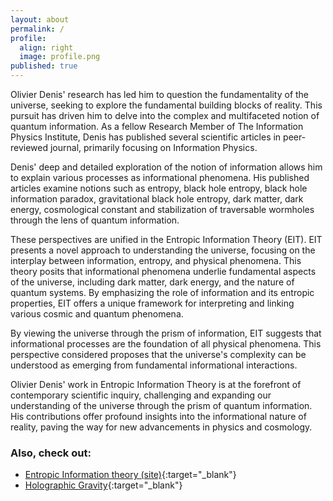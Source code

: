 ```yaml
---
layout: about
permalink: /
profile:
  align: right
  image: profile.png
published: true
---
```


Olivier Denis' research has led him to question the fundamentality of the universe, seeking to explore the fundamental building blocks of reality. This pursuit has driven him to delve into the complex and multifaceted notion of quantum information. As a fellow Research Member of The Information Physics Institute, Denis has published several scientific articles in peer-reviewed journal, primarily focusing on Information Physics.

Denis' deep and detailed exploration of the notion of information allows him to explain various processes as informational phenomena. His published articles examine notions such as entropy, black hole entropy, black hole information paradox, gravitational black hole entropy, dark matter, dark energy, cosmological constant and stabilization of traversable wormholes through the lens of quantum information.

These perspectives are unified in the Entropic Information Theory (EIT). EIT presents a novel approach to understanding the universe, focusing on the interplay between information, entropy, and physical phenomena. This theory posits that informational phenomena underlie fundamental aspects of the universe, including dark matter, dark energy, and the nature of quantum systems. By emphasizing the role of information and its entropic properties, EIT offers a unique framework for interpreting and linking various cosmic and quantum phenomena.

By viewing the universe through the prism of information, EIT suggests that informational processes are the foundation of all physical phenomena. This perspective considered proposes that the universe's complexity can be understood as emerging from fundamental informational interactions.

Olivier Denis' work in Entropic Information Theory is at the forefront of contemporary scientific inquiry, challenging and expanding our understanding of the universe through the prism of quantum information. His contributions offer profound insights into the informational nature of reality, paving the way for new advancements in physics and cosmology.


### Also, check out:

- [Entropic Information theory (site)](https://sites.google.com/view/olivierdenis){:target="_blank"}
- [Holographic Gravity](https://olivierdenis.github.io/Holographic-Gravity){:target="_blank"} 

